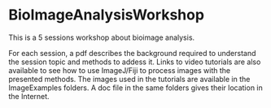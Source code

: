 # BioImageAnalysisWorkshop
This is a 5 sessions workshop about bioimage analysis. 

For each session, a pdf describes the background required to understand the session topic and methods to addess it. Links to video tutorials are also available to see how to use ImageJ/Fiji to process images with the presented methods. The images used in the tutorials are available in the ImageExamples folders. A doc file in the same folders gives their location in the Internet.
